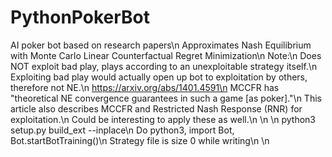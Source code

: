 # PythonPokerBot
AI poker bot based on research papers\n
Approximates Nash Equilibrium with Monte Carlo Linear Counterfactual Regret Minimization\n
Note:\n
       Does NOT exploit bad play, plays according to an unexploitable strategy itself.\n
       Exploiting bad play would actually open up bot to exploitation by others, therefore not NE.\n
       https://arxiv.org/abs/1401.4591\n
       MCCFR has "theoretical NE convergence guarantees in such a game [as poker]."\n
       This article also describes MCCFR and Restricted Nash Response (RNR) for exploitation.\n
       Could be interesting to apply these as well.\n
\n
\n
python3 setup.py build_ext --inplace\n
Do python3, import Bot, Bot.startBotTraining()\n
Strategy file is size 0 while writing\n
\n
